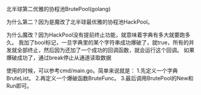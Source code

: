 北半球第二优雅的协程池BrutePool(golang)

为什么第二？因为是魔改了北半球最优雅的协程池HackPool。

为什么魔改？因为HackPool没有提前终止功能，就意味着字典有多大就要跑多久。
我加了bool标记，一旦字典里的某个字符串成功爆破了，就true，所有的并发就全部终止，然后因为还加了一个成功的回调函数，就会运行这个回调。
如果爆破成功了，通过break停止从通道读取数据

使用的时候，可以参考cmd/main.go。简单来说就是：
1.先定义一个字典BruteList。
2.再定义一个爆破函数BruteFunc。
3.最后调用BrutePool的New和Run即可。
